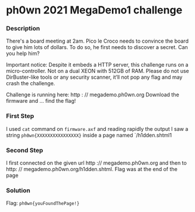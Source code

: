 # ph0wn 2021 MegaDemo1 challenge

### Description

There's a board meeting at 2am. Pico le Croco needs to convince the board to give him lots of dollars. To do so, he first needs to discover a secret. Can you help him?

Important notice: Despite it embeds a HTTP server, this challenge runs on a micro-controller. Not on a dual XEON with 512GB of RAM. Please do not use DirBuster-like tools or any security scanner, it’ll not pop any flag and may crash the challenge.

Challenge is running here: http : // megademo.ph0wn.org 
Download the firmware and ... find the flag!

### First Step

I used `cat` command on `firmware.axf` and reading rapidly the output I saw a string `ph0wn{XXXXXXXXXXXXXXXX}` inside  a page named `/h1dden.shtml1

### Second Step

I first connected on the given url http :// megademo.ph0wn.org and then to http: // megademo.ph0wn.org/h1dden.shtml. Flag was at the end of the page

### Solution

Flag: `ph0wn{youFoundThePage!}`
